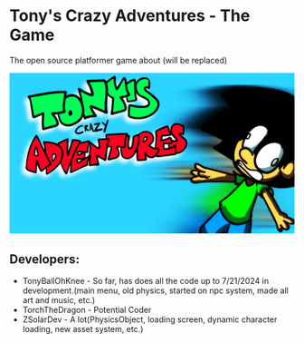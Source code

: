 # Tony's Crazy Adventures - The Game
 The open source platformer game about (will be replaced)

![](https://github.com/TonyBallOhKnee-Games/TonyCrazyPlatformer/blob/main/exportAssets/github/PromoArt.png)

## Developers:

* TonyBallOhKnee - So far, has does all the code up to 7/21/2024 in development.(main menu, old physics, started on npc system, made all art and music, etc.)
* TorchTheDragon - Potential Coder
* ZSolarDev - A lot(PhysicsObject, loading screen, dynamic character loading, new asset system, etc.)
